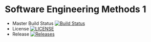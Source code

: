 # Software Engineering Methods 1

- Master Build Status [![Build Status](https://travis-ci.org/callumbuttery/sem.svg?branch=master)](https://travis-ci.org/callumbuttery/sem)
- License [![LICENSE](https://img.shields.io/github/license/<callumbuttery>/sem.svg?style=flat-square)](https://github.com/<callumbuttery>/sem/blob/master/LICENSE)
- Release [![Releases](https://img.shields.io/github/release/<callumbuttery>/sem/all.svg?style=flat-square)](https://github.com/<callumbuttery>/sem/releases)